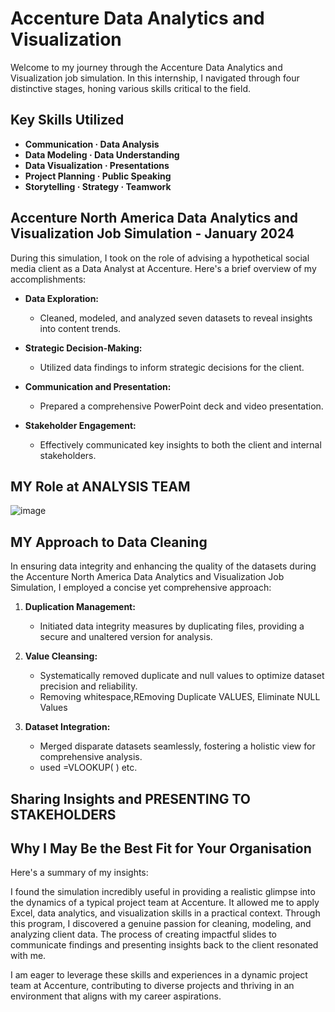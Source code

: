 # Accenture Data Analytics and Visualization

Welcome to my journey through the Accenture Data Analytics and Visualization job simulation. In this internship, I navigated through four distinctive stages, honing various skills critical to the field.

## Key Skills Utilized
- **Communication ·           Data Analysis**
- **Data Modeling ·           Data Understanding**
- **Data Visualization ·      Presentations**
- **Project Planning ·        Public Speaking**
- **Storytelling · Strategy · Teamwork**

## Accenture North America Data Analytics and Visualization Job Simulation - January 2024

During this simulation, I took on the role of advising a hypothetical social media client as a Data Analyst at Accenture. Here's a brief overview of my accomplishments:

- **Data Exploration:**
  - Cleaned, modeled, and analyzed seven datasets to reveal insights into content trends.
  
- **Strategic Decision-Making:**
  - Utilized data findings to inform strategic decisions for the client.

- **Communication and Presentation:**
  - Prepared a comprehensive PowerPoint deck and video presentation.

- **Stakeholder Engagement:**
  - Effectively communicated key insights to both the client and internal stakeholders.
## MY Role at ANALYSIS TEAM
![image](https://github.com/aspiringNikhil/Accenture-Data-analytics-and-Visualization/assets/151496942/9e1bab18-52cd-4efd-b613-7a778fff7ee0)

## MY Approach to Data Cleaning

In ensuring data integrity and enhancing the quality of the datasets during the Accenture North America Data Analytics and Visualization Job Simulation, I employed a concise yet comprehensive approach:

1. **Duplication Management:**
   - Initiated data integrity measures by duplicating files, providing a secure and unaltered version for analysis.

2. **Value Cleansing:**
   - Systematically removed duplicate and null values to optimize dataset precision and reliability.
   - Removing whitespace,REmoving Duplicate VALUES, Eliminate NULL Values 

3. **Dataset Integration:**
   - Merged disparate datasets seamlessly, fostering a holistic view for comprehensive analysis.
   - used =VLOOKUP( ) etc.

## Sharing Insights and PRESENTING TO STAKEHOLDERS

## Why I May Be the Best Fit for Your Organisation

Here's a summary of my insights:

I found the simulation incredibly useful in providing a realistic glimpse into the dynamics of a typical project team at Accenture. It allowed me to apply Excel, data analytics, and visualization skills in a practical context. Through this program, I discovered a genuine passion for cleaning, modeling, and analyzing client data. The process of creating impactful slides to communicate findings and presenting insights back to the client resonated with me.

I am eager to leverage these skills and experiences in a dynamic project team at Accenture, contributing to diverse projects and thriving in an environment that aligns with my career aspirations.
